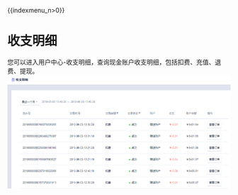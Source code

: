 {{indexmenu_n>0}}

# 收支明细

您可以进入用户中心-收支明细，查询现金账户收支明细，包括扣费、充值、退费、提现。  
![image](/images/20190603134926.png)
